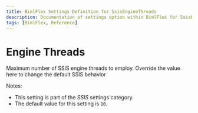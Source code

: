 ```yaml
---
title: BimlFlex Settings Definition for SsisEngineThreads
description: Documentation of settings option within BimlFlex for SsisEngineThreads
tags: [BimlFlex, Reference]
---
```


# Engine Threads

Maximum number of SSIS engine threads to employ. Override the value here to change the default SSIS behavior

Notes:

* This setting is part of the *SSIS* settings category.
* The default value for this setting is `10`.
